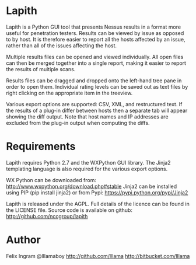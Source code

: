 # Lapith

Lapith is a Python GUI tool that presents Nessus results in a format more useful for penetration testers. Results can be viewed by issue as opposed to by host. It is therefore easier to report all the hosts affected by an issue, rather than all of the issues affecting the host.

Multiple results files can be opened and viewed individually. All open files can then be merged together into a single report, making it easier to report the results of multiple scans.

Results files can be dragged and dropped onto the left-hand tree pane in order to open them. Individual rating levels can be saved out as text files by right clicking on the appropriate item in the treeview.

Various export options are supported: CSV, XML, and restructured text. If the results of a plug-in differ between hosts then a separate tab will appear showing the diff output. Note that host names and IP addresses are excluded from the plug-in output when computing the diffs.

# Requirements

Lapith requires Python 2.7 and the WXPython GUI library. The Jinja2 templating language is also required for the various export options.

WX Python can be downloaded from: http://www.wxpython.org/download.php#stable
Jinja2 can be installed using PIP (pip install jinja2) or from Pypi: https://pypi.python.org/pypi/Jinja2

Lapith is released under the AGPL. Full details of the licence can be found in the LICENSE file.
Source code is available on github: http://github.com/nccgroup/lapith

# Author 

Felix Ingram @lllamaboy
http://github.com/lllama
http://bitbucket.com/lllama 
